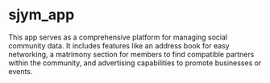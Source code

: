 # sjym_app

This app serves as a comprehensive platform for managing social community data. It includes features like an address book for easy networking, a matrimony section for members to find compatible partners within the community, and advertising capabilities to promote businesses or events.
